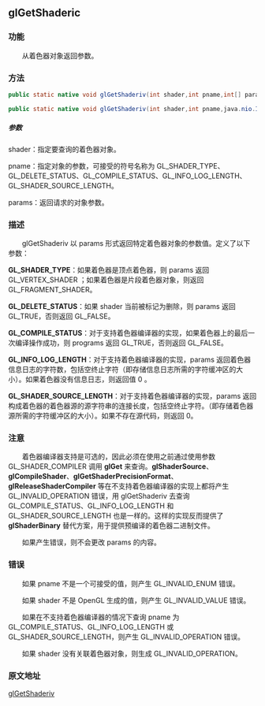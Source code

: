 ## glGetShaderic

### 功能

　　从着色器对象返回参数。

### 方法

```java
public static native void glGetShaderiv(int shader,int pname,int[] params,int offset);

public static native void glGetShaderiv(int shader,int pname,java.nio.IntBuffer params);
```

##### 参数

shader：指定要查询的着色器对象。

pname：指定对象的参数，可接受的符号名称为 GL_SHADER_TYPE、GL_DELETE_STATUS、GL_COMPILE_STATUS、GL_INFO_LOG_LENGTH、GL_SHADER_SOURCE_LENGTH。

params：返回请求的对象参数。

### 描述

　　glGetShaderiv 以 params 形式返回特定着色器对象的参数值。定义了以下参数：

**GL_SHADER_TYPE**：如果着色器是顶点着色器，则 params 返回 GL_VERTEX_SHADER ；如果着色器是片段着色器对象，则返回 GL_FRAGMENT_SHADER。

**GL_DELETE_STATUS**：如果 shader 当前被标记为删除，则 params 返回 GL_TRUE，否则返回 GL_FALSE。

**GL_COMPILE_STATUS**：对于支持着色器编译器的实现，如果着色器上的最后一次编译操作成功，则 programs 返回 GL_TRUE，否则返回 GL_FALSE。

**GL_INFO_LOG_LENGTH**：对于支持着色器编译器的实现，params 返回着色器信息日志的字符数，包括空终止字符（即存储信息日志所需的字符缓冲区的大小）。如果着色器没有信息日志，则返回值 0 。

**GL_SHADER_SOURCE_LENGTH**：对于支持着色器编译器的实现，params 返回构成着色器的着色器源的源字符串的连接长度，包括空终止字符。（即存储着色器源所需的字符缓冲区的大小）。如果不存在源代码，则返回 0。

### 注意

　　着色器编译器支持是可选的，因此必须在使用之前通过使用参数 GL_SHADER_COMPILER 调用 **glGet** 来查询。**glShaderSource**、**glCompileShader**、**glGetShaderPrecisionFormat**、**glReleaseShaderCompiler** 等在不支持着色器编译器的实现上都将产生 GL_INVALID_OPERATION 错误，用 glGetShaderiv 去查询 GL_COMPILE_STATUS、GL_INFO_LOG_LENGTH 和 GL_SHADER_SOURCE_LENGTH 也是一样的。这样的实现反而提供了 **glShaderBinary** 替代方案，用于提供预编译的着色器二进制文件。

　　如果产生错误，则不会更改 params 的内容。

### 错误

　　如果 pname 不是一个可接受的值，则产生 GL_INVALID_ENUM 错误。

　　如果 shader 不是 OpenGL 生成的值，则产生 GL_INVALID_VALUE 错误。

　　如果在不支持着色器编译器的情况下查询 pname 为 GL_COMPILE_STATUS、GL_INFO_LOG_LENGTH 或 GL_SHADER_SOURCE_LENGTH，则产生 GL_INVALID_OPERATION 错误。

　　如果 shader 没有关联着色器对象，则生成 GL_INVALID_OPERATION。

### 原文地址

[glGetShaderiv](https://www.khronos.org/registry/OpenGL-Refpages/es2.0/xhtml/glGetShaderiv.xml)
